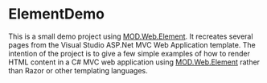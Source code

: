 ﻿# ElementDemo

This is a small demo project using [MOD.Web.Element](https://github.com/markitondemand/MOD.Web.Element). It recreates several pages from the Visual Studio ASP.Net MVC Web
Application template. The intention of the project is to give a few simple examples of how to render HTML content in a C# MVC web application using  [MOD.Web.Element](https://github.com/markitondemand/MOD.Web.Element)
rather than Razor or other templating languages. 

